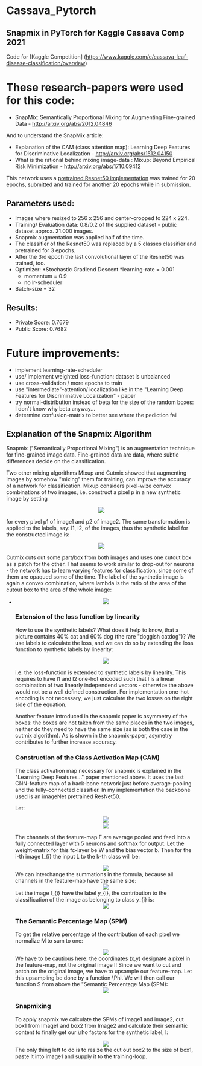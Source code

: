 # Cassava_Pytorch
## Snapmix in PyTorch for Kaggle Cassava Comp 2021

Code for [Kaggle Competition] (https://www.kaggle.com/c/cassava-leaf-disease-classification/overview)

# These research-papers were used for this code:

* SnapMix: Semantically Proportional Mixing for Augmenting Fine-grained Data - http://arxiv.org/abs/2012.04846

And to understand the SnapMix article:
* Explanation of the CAM (class attention map): Learning Deep Features for Discriminative Localization - http://arxiv.org/abs/1512.04150
* What is the rational behind mixing image-data : Mixup: Beyond Empirical Risk Minimization - http://arxiv.org/abs/1710.09412

This network uses a [pretrained Resnet50 implementation](https://www.kaggle.com/pytorch/resnet50) was trained for 20 epochs, submitted and trained for another 20 epochs while in submission. 

## Parameters used:
* Images where resized to 256 x 256 and center-cropped to 224 x 224.
* Training/ Evaluation data: 0.8/0.2 of the supplied dataset - public dataset approx. 21.000 images.
* Snapmix augmentation was applied half of the time.
* The classifier of the Resnet50 was replaced by a 5 classes classifier and pretrained for 3 epochs. 
* After the 3rd epoch the last convolutional layer of the Resnet50 was trained, too.
* Optimizer: 
	*Stochastic Gradiend Descent
	*learning-rate = 0.001
	* momentum = 0.9
	* no lr-scheduler
* Batch-size = 32

## Results:
* Private Score: 0.7679
* Public Score: 0.7682

# Future improvements:
* implement learning-rate-scheduler
* use/ implement weighted loss-function: dataset is unbalanced
* use cross-validation / more epochs to train
* use "intermediate"-attention/ localization like in the "Learning Deep Features for Discriminative Localization" - paper
* try normal-distribution instead of beta for the size of the random boxes: I don't know why beta anyway...
* determine confusion-matrix to better see where the pediction fail


## Explanation of the Snapmix Algorithm

Snapmix ("Semantically Proportional Mixing") is an augmentation technique for fine-grained image data. 
Fine-grained data are data, where subtle differences decide on the classification.

Two other mixing algorithms Mixup and Cutmix showed that augmenting images by somehow "mixing" them for training, can improve the accuracy of a network for classification.
Mixup considers pixel-wize convex combinations of two images, i.e. construct a pixel p in a new synthetic image by setting 
<!-- $$
p = (1 - \lambda) * p1 + \lambda * p2
$$ --> 

<div align="center"><img style="background: white;" src="https://render.githubusercontent.com/render/math?math=p%20%3D%20(1%20-%20%5Clambda)%20*%20p1%20%2B%20%5Clambda%20*%20p2"></div>

for every pixel p1 of image1 and p2 of image2.
The same transformation is applied to the labels, say: l1, l2, of the images, thus the synthetic label for the constructed image is: 
<!-- $$
l = (1 - \lambda) * l1 + \lambda * l2
$$ --> 

<div align="center"><img style="background: white;" src="https://render.githubusercontent.com/render/math?math=l%20%3D%20(1%20-%20%5Clambda)%20*%20l1%20%2B%20%5Clambda%20*%20l2"></div>

Cutmix cuts out some part/box from both images and uses one cutout box as a patch for the other. That seems to work similar to drop-out for neurons - the network has to learn varying features for classification, since some of them are opaqued some of the time. The label of the synthetic image is again a convex combination, where lambda is the ratio of the area of the cutout box to the area of the whole image: 
* <!-- $$
(1- \lambda)
$$ --> 

<div align="left"><img style="background: white;" src="https://render.githubusercontent.com/render/math?math=(1-%20%5Clambda)"></div> 

because this image is loosing some of it's original content 
* <!-- $$
\lambda
$$ --> 

<div align="left"><img style="background: white;" src="https://render.githubusercontent.com/render/math?math=%5Clambda"></div>

for the label of the image from which the patch is taken, because some of it's content is added to the synthetic picture.

The drawback of cutting out and pasting a patch from one image into another might be, that the randomly generated patch does not contain any valuable information about the label (like e.g. only contains parts of the background) and when patched into the other picture might even cover the area where almost all classifying information of this picture was located - if we for example have a picture with a cat on a lawn and another with a dog on a lawn, we might after patching end up with a picture of a lawn - no cat, no dog. Nevertheless the image will have a synthetic label indicating some percentage of a dog and some percentage of a cat in the picture.


### Reducing label-noise by snapmix
To mittigate this introduction of label-noise into the training-data, snapmix uses the class activation map (CAM) of every image to determine the percentage of classifying-content of each pixel, i.e. how much each pixel of the image contributes to the classification of the image according to it's label. The "Learning Deep Features..." paper explains the construction of CAMs.
By knowing the amount of classifying-content in each pixel, called the "semantic percentage" in the snapmix paper, we can then calculate the amount present in the patch taken from image2, say \rho_{2}, and the amount present in the area of image1, that will be covered by the patch, say \rho_{1}. The synthetic label, l, of the patch-work image will be: 
<!-- $$
l = (1 - \rho_{1}) * l1 + \rho_{2} * l2
$$ --> 

<div align="center"><img style="background: white;" src="https://render.githubusercontent.com/render/math?math=l%20%3D%20(1%20-%20%5Crho_%7B1%7D)%20*%20l1%20%2B%20%5Crho_%7B2%7D%20*%20l2"></div>


### Extension of the loss function by linearity
How to use the synthetic labels? What does it help to know, that a picture contains 40% cat and 60% dog (the rare "doggish catdog")? We use labels to calculate the loss, and we can do so by extending the loss function to synthetic labels by linearity:

<!-- $$
\text{Let the synthetic label be:} l = (1 - \rho_{1}) * l1 + \rho_{2} * l2 \text{ and let} hat\y \text{be the predicted class for the synthetic image. We then define:}
$$ --> 

<div align="center"><img style="background: white;" src="https://render.githubusercontent.com/render/math?math=%5Ctext%7BLet%20the%20synthetic%20label%20be%3A%7D%20l%20%3D%20(1%20-%20%5Crho_%7B1%7D)%20*%20l1%20%2B%20%5Crho_%7B2%7D%20*%20l2%20%5Ctext%7B%20and%20let%7D%20hat%5Cy%20%5Ctext%7Bbe%20the%20predicted%20class%20for%20the%20synthetic%20image.%20We%20then%20define%3A%7D"></div> 


i.e. the loss-function is extended to synthetic labels by linearity. 
This requires to have l1 and l2 one-hot encoded such that l is a linear combination of two linearly independend vectors - otherwize the above would not be a well defined construction. For implementation one-hot encoding is not necessary, we just calculate the two losses on the right side of the equation.

Another feature introduced in the snapmix paper is asymmetry of the boxes: the boxes are not taken from the same places in the two images, neither do they need to have the same size (as is both the case in the cutmix algorithm). As is shown in the snapmix-paper, asymetry contributes to further increase accuracy.

### Construction of the Class Activation Map (CAM)
The class activation map necessary for snapmix is explained in the "Learning Deep Features..." paper mentioned above. It uses the last CNN-feature map of a back-bone network just before average-pooling and the fully-connected classifier. In my implementation the backbone used is an imageNet pretrained ResNet50.

Let:
<!-- $$
F(I_{i}) \text{- feature map of the last conv-layer of the back-bone for the i-th image} I_{i} \text{, i.e. } F(I_{i}) \in \mathbb{R}^{C x H x W}
$$ --> 

<div align="center"><img style="background: white;" src="https://render.githubusercontent.com/render/math?math=F(I_%7Bi%7D)%20%5Ctext%7B-%20feature%20map%20of%20the%20last%20conv-layer%20of%20the%20back-bone%20for%20the%20i-th%20image%7D%20I_%7Bi%7D%20%5Ctext%7B%2C%20i.e.%20%7D%20F(I_%7Bi%7D)%20%5Cin%20%5Cmathbb%7BR%7D%5E%7BC%20x%20H%20x%20W%7D"></div>

<!-- $$
y_{i} \text{- the label for the i-th image} I_{i}
$$ --> 

<div align="center"><img style="background: white;" src="https://render.githubusercontent.com/render/math?math=y_%7Bi%7D%20%5Ctext%7B-%20the%20label%20for%20the%20i-th%20image%7D%20I_%7Bi%7D"></div>

The channels of the feature-map F are average pooled and feed into a fully connected layer with 5 neurons and softmax for output.
Let the weight-matrix for this fc-layer be W and the bias vector b. Then for the i-th image I_{i} the input L to the k-th class will be:

<!-- $$
L(i,k) = b_{k} + \sum_{j} W_{k,j} A_{i,j} \text{, where}
A_{i,j} = \sum_{x,y} F_{j}(I_{i})(x,y) \text{is the average over the j-th channel of the feature-map for the image}
$$ --> 

<div align="center"><img style="background: white;" src="https://render.githubusercontent.com/render/math?math=L(i%2Ck)%20%3D%20b_%7Bk%7D%20%2B%20%5Csum_%7Bj%7D%20W_%7Bk%2Cj%7D%20A_%7Bi%2Cj%7D%20%5Ctext%7B%2C%20where%7D%0AA_%7Bi%2Cj%7D%20%3D%20%5Csum_%7Bx%2Cy%7D%20F_%7Bj%7D(I_%7Bi%7D)(x%2Cy)%20%5Ctext%7Bis%20the%20average%20over%20the%20j-th%20channel%20of%20the%20feature-map%20for%20the%20image%7D"></div>
We can interchange the summations in the formula, because all channels in the feature-map have the same size:
<!-- $$
L(i,k) = b_{k} + \sum_{j} W_{k,j} \sum_{x,y} F_{j}(I_{i})(x,y) =
= b_{k} + \sum_{j} \sum_{x,y} W_{k,j} F_{j}(I_{i})(x,y) =
= b_{k} + \sum_{x,y} \sum_{j} W_{k,j} F_{j}(I_{i})(x,y)
$$ --> 

<div align="center"><img style="background: white;" src="https://render.githubusercontent.com/render/math?math=L(i%2Ck)%20%3D%20b_%7Bk%7D%20%2B%20%5Csum_%7Bj%7D%20W_%7Bk%2Cj%7D%20%5Csum_%7Bx%2Cy%7D%20F_%7Bj%7D(I_%7Bi%7D)(x%2Cy)%20%3D%0A%3D%20b_%7Bk%7D%20%2B%20%5Csum_%7Bj%7D%20%5Csum_%7Bx%2Cy%7D%20W_%7Bk%2Cj%7D%20F_%7Bj%7D(I_%7Bi%7D)(x%2Cy)%20%3D%0A%3D%20b_%7Bk%7D%20%2B%20%5Csum_%7Bx%2Cy%7D%20%5Csum_%7Bj%7D%20W_%7Bk%2Cj%7D%20F_%7Bj%7D(I_%7Bi%7D)(x%2Cy)"></div>
Let the image I_{i} have the label y_{i}, the contribution to the classification of the image as belonging to class y_{i} is:

<!-- $$
L(i,y{i}) = b_{y_{i}} + \sum_{x,y} \sum_{j} W_{y_{i},j} F_{j}(I_{i})(x,y) =
= b_{y_{i}} + \sum_{x,y} M(I_{i})(x,y) \text{, where we defined M as:}

M(I_{i})(x,y) = \sum_{j} W_{y_{i},j} F_{j}(I_{i})(x,y) \text{being the contribution of the pixel at (x,y) to the classification of the image as of class} y_{i}
$$ --> 

<div align="center"><img style="background: white;" src="https://render.githubusercontent.com/render/math?math=L(i%2Cy%7Bi%7D)%20%3D%20b_%7By_%7Bi%7D%7D%20%2B%20%5Csum_%7Bx%2Cy%7D%20%5Csum_%7Bj%7D%20W_%7By_%7Bi%7D%2Cj%7D%20F_%7Bj%7D(I_%7Bi%7D)(x%2Cy)%20%3D%0A%3D%20b_%7By_%7Bi%7D%7D%20%2B%20%5Csum_%7Bx%2Cy%7D%20M(I_%7Bi%7D)(x%2Cy)%20%5Ctext%7B%2C%20where%20we%20defined%20M%20as%3A%7D%0A%0AM(I_%7Bi%7D)(x%2Cy)%20%3D%20%5Csum_%7Bj%7D%20W_%7By_%7Bi%7D%2Cj%7D%20F_%7Bj%7D(I_%7Bi%7D)(x%2Cy)%20%5Ctext%7Bbeing%20the%20contribution%20of%20the%20pixel%20at%20(x%2Cy)%20to%20the%20classification%20of%20the%20image%20as%20of%20class%7D%20y_%7Bi%7D"></div>

### The Semantic Percentage Map (SPM)
To get the relative percentage of the contribution of each pixel we normalize M to sum to one:
<!-- $$
S(I_{i})(x,y) = \frac{M(I_{i})(x,y)}{\sum_{x,y} M(I_{i})(x,y)}
$$ --> 

<div align="center"><img style="background: white;" src="https://render.githubusercontent.com/render/math?math=S(I_%7Bi%7D)(x%2Cy)%20%3D%20%5Cfrac%7BM(I_%7Bi%7D)(x%2Cy)%7D%7B%5Csum_%7Bx%2Cy%7D%20M(I_%7Bi%7D)(x%2Cy)%7D"></div>
We have to be cautious here: the coordinates (x,y) designate a pixel in the feature-map, not the original image I! Since we want to cut and patch on the original image, we have to upsample our feature-map. Let this upsampling be done by a function \Phi. We will then call our function S from above the "Semantic Percentage Map (SPM):
<!-- $$
SPM(I_{i})(x,y) = \frac{\Phi(M(I_{i}))(x,y)}{\sum_{x,y} \Phi(M(I_{i}))(x,y)} \text{, where x,y are pixel-coordinates on the original image} I_{i}
$$ --> 

<div align="center"><img style="background: white;" src="https://render.githubusercontent.com/render/math?math=SPM(I_%7Bi%7D)(x%2Cy)%20%3D%20%5Cfrac%7B%5CPhi(M(I_%7Bi%7D))(x%2Cy)%7D%7B%5Csum_%7Bx%2Cy%7D%20%5CPhi(M(I_%7Bi%7D))(x%2Cy)%7D%20%5Ctext%7B%2C%20where%20x%2Cy%20are%20pixel-coordinates%20on%20the%20original%20image%7D%20I_%7Bi%7D"></div>


### Snapmixing
To apply snapmix we calculate the SPMs of image1 and image2, cut box1 from Image1 and box2 from Image2 and calculate their semantic content to finally get our \rho factors for the synthetic label, l:
<!-- $$
\rho_{1} = 1 - \sum_{x,y \in box1} SPM(I_{1})(x,y) \text{and} \rho_{2} = \sum_{x,y \in box2} SPM(I_{2})(x,y)
\text{and thus our synthetic label is:}
l = \rho_{1} * y_{1} + \rho_{2} * y_{2}
$$ --> 

<div align="center"><img style="background: white;" src="https://render.githubusercontent.com/render/math?math=%5Crho_%7B1%7D%20%3D%201%20-%20%5Csum_%7Bx%2Cy%20%5Cin%20box1%7D%20SPM(I_%7B1%7D)(x%2Cy)%20%5Ctext%7Band%7D%20%5Crho_%7B2%7D%20%3D%20%5Csum_%7Bx%2Cy%20%5Cin%20box2%7D%20SPM(I_%7B2%7D)(x%2Cy)%0A%5Ctext%7Band%20thus%20our%20synthetic%20label%20is%3A%7D%0Al%20%3D%20%5Crho_%7B1%7D%20*%20y_%7B1%7D%20%2B%20%5Crho_%7B2%7D%20*%20y_%7B2%7D"></div>
The only thing left to do is to resize the cut out box2 to the size of box1, paste it into image1 and supply it to the training-loop.




